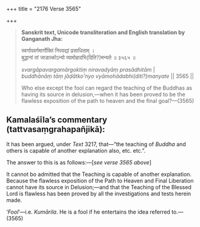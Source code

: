 +++
title = "2176 Verse 3565"

+++
> **Sanskrit text, Unicode transliteration and English translation by Ganganath Jha:** 
>
> स्वर्गापवर्गमार्गोक्तिं निरवद्यां प्रसाधिताम् ।  
> बुद्धानां तां जाडात्कोऽन्यो व्यामोहादभि(दिति?)मन्यते ॥ ३५६५ ॥ 
>
> *svargāpavargamārgoktiṃ niravadyāṃ prasādhitām* \|  
> *buddhānāṃ tāṃ jāḍātko'nyo vyāmohādabhi(diti?)manyate* \|\| 3565 \|\| 
>
> Who else except the fool can regard the teaching of the Buddhas as having its source in delusion,—when it has been proved to be the flawless exposition of the path to heaven and the final goal?—(3565)



## Kamalaśīla’s commentary (tattvasaṃgrahapañjikā):

It has been argued, under *Text* 3217, that—“the teaching of *Buddha* and others is capable of another explanation also, etc. etc.”.

The answer to this is as follows:—[*see verse 3565 above*]

It cannot bo admitted that the Teaching is capable of another explanation. Because the flawless exposition of the Path to Heaven and Final Liberation cannot have its source in Delusion;—and that the Teaching of the Blessed Lord is flawless has been proved by all the investigations and tests herein made.

‘*Fool*’—i.e. *Kumārila*. He is a fool if he entertains the idea referred to.—(3565)


